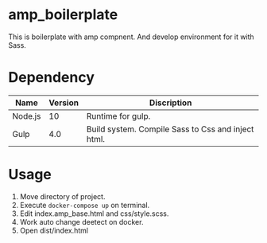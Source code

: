 # amp_boilerplate
This is boilerplate with amp compnent.
And develop environment for it with Sass.

# Dependency
|Name|Version|Discription|
|---|---|---|
|Node.js|10|Runtime for gulp.|
|Gulp|4.0|Build system. Compile Sass to Css and inject html.|

# Usage
1. Move directory of project.
1. Execute `docker-compose up` on terminal.
1. Edit index.amp_base.html and css/style.scss.
1. Work auto change deetect on docker.
1. Open dist/index.html